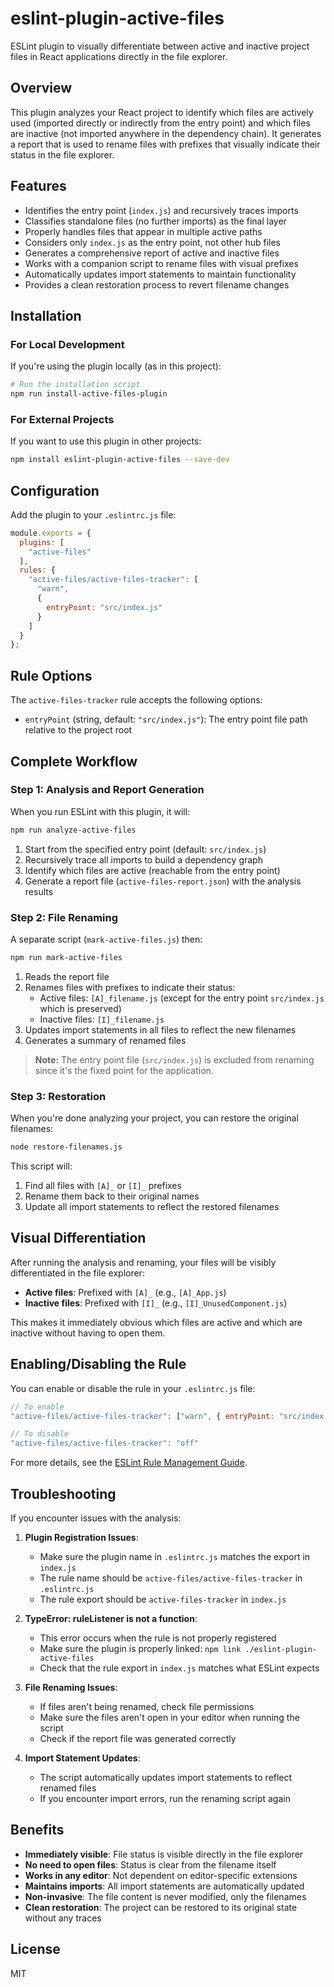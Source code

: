 # eslint-plugin-active-files

ESLint plugin to visually differentiate between active and inactive project files in React applications directly in the file explorer.

## Overview

This plugin analyzes your React project to identify which files are actively used (imported directly or indirectly from the entry point) and which files are inactive (not imported anywhere in the dependency chain). It generates a report that is used to rename files with prefixes that visually indicate their status in the file explorer.

## Features

- Identifies the entry point (`index.js`) and recursively traces imports
- Classifies standalone files (no further imports) as the final layer
- Properly handles files that appear in multiple active paths
- Considers only `index.js` as the entry point, not other hub files
- Generates a comprehensive report of active and inactive files
- Works with a companion script to rename files with visual prefixes
- Automatically updates import statements to maintain functionality
- Provides a clean restoration process to revert filename changes

## Installation

### For Local Development

If you're using the plugin locally (as in this project):

```bash
# Run the installation script
npm run install-active-files-plugin
```

### For External Projects

If you want to use this plugin in other projects:

```bash
npm install eslint-plugin-active-files --save-dev
```

## Configuration

Add the plugin to your `.eslintrc.js` file:

```js
module.exports = {
  plugins: [
    "active-files"
  ],
  rules: {
    "active-files/active-files-tracker": [
      "warn",
      {
        entryPoint: "src/index.js"
      }
    ]
  }
};
```

## Rule Options

The `active-files-tracker` rule accepts the following options:

- `entryPoint` (string, default: `"src/index.js"`): The entry point file path relative to the project root

## Complete Workflow

### Step 1: Analysis and Report Generation

When you run ESLint with this plugin, it will:

```bash
npm run analyze-active-files
```

1. Start from the specified entry point (default: `src/index.js`)
2. Recursively trace all imports to build a dependency graph
3. Identify which files are active (reachable from the entry point)
4. Generate a report file (`active-files-report.json`) with the analysis results

### Step 2: File Renaming

A separate script (`mark-active-files.js`) then:

```bash
npm run mark-active-files
```

1. Reads the report file
2. Renames files with prefixes to indicate their status:
   - Active files: `[A]_filename.js` (except for the entry point `src/index.js` which is preserved)
   - Inactive files: `[I]_filename.js`
3. Updates import statements in all files to reflect the new filenames
4. Generates a summary of renamed files

> **Note:** The entry point file (`src/index.js`) is excluded from renaming since it's the fixed point for the application.

### Step 3: Restoration

When you're done analyzing your project, you can restore the original filenames:

```bash
node restore-filenames.js
```

This script will:
1. Find all files with `[A]_` or `[I]_` prefixes
2. Rename them back to their original names
3. Update all import statements to reflect the restored filenames

## Visual Differentiation

After running the analysis and renaming, your files will be visibly differentiated in the file explorer:

- **Active files**: Prefixed with `[A]_` (e.g., `[A]_App.js`)
- **Inactive files**: Prefixed with `[I]_` (e.g., `[I]_UnusedComponent.js`)

This makes it immediately obvious which files are active and which are inactive without having to open them.

## Enabling/Disabling the Rule

You can enable or disable the rule in your `.eslintrc.js` file:

```js
// To enable
"active-files/active-files-tracker": ["warn", { entryPoint: "src/index.js" }]

// To disable
"active-files/active-files-tracker": "off"
```

For more details, see the [ESLint Rule Management Guide](../eslint-rule-management.md).

## Troubleshooting

If you encounter issues with the analysis:

1. **Plugin Registration Issues**:
   - Make sure the plugin name in `.eslintrc.js` matches the export in `index.js`
   - The rule name should be `active-files/active-files-tracker` in `.eslintrc.js`
   - The rule export should be `active-files-tracker` in `index.js`

2. **TypeError: ruleListener is not a function**:
   - This error occurs when the rule is not properly registered
   - Make sure the plugin is properly linked: `npm link ./eslint-plugin-active-files`
   - Check that the rule export in `index.js` matches what ESLint expects

3. **File Renaming Issues**:
   - If files aren't being renamed, check file permissions
   - Make sure the files aren't open in your editor when running the script
   - Check if the report file was generated correctly

4. **Import Statement Updates**:
   - The script automatically updates import statements to reflect renamed files
   - If you encounter import errors, run the renaming script again

## Benefits

- **Immediately visible**: File status is visible directly in the file explorer
- **No need to open files**: Status is clear from the filename itself
- **Works in any editor**: Not dependent on editor-specific extensions
- **Maintains imports**: All import statements are automatically updated
- **Non-invasive**: The file content is never modified, only the filenames
- **Clean restoration**: The project can be restored to its original state without any traces

## License

MIT
